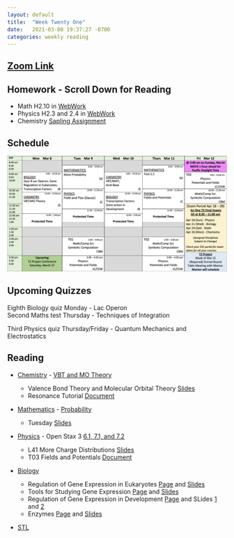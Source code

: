 ```yaml
---
layout: default
title:  "Week Twenty One"
date:   2021-03-08 19:37:27 -0700
categories: weekly reading
---
```

## [Zoom Link](https://ubc.zoom.us/j/69489092134?pwd=ZTRxOFNmRmNVT3NpWVhmV0VDTEpyUT09)

## Homework - Scroll Down for Reading
- Math H2.10 in [WebWork](https://webwork.elearning.ubc.ca/webwork2/2020W1-2_SCIE_010_001/)
- Physics H2.3 and 2.4 in [WebWork](https://webwork.elearning.ubc.ca/webwork2/2020W1-2_SCIE_010_001/)
- Chemistry [Sapling Assignment](https://canvas.ubc.ca/courses/62920/assignments/850781)


## Schedule

![Week Twenty One Schedule](/assets/w21schedule.png)

## Upcoming Quizzes

Eighth Biology quiz Monday - Lac Operon    
Second Maths test Thursday - Techniques of Integration    
<!-- First Maths test Thursday - All Integration Covered so far      -->
Third Physics quiz Thursday/Friday - Quantum Mechanics and Electrostatics    
<!-- Second Chemistry quiz Thursday/Friday - Intermolecular Forces and Quantum    -->

## Reading

- [Chemistry](https://canvas.ubc.ca/courses/62920) - [VBT and MO Theory](https://canvas.ubc.ca/courses/62920/files/13173415?module_item_id=2970686)
    - Valence Bond Theory and Molecular Orbital Theory [Slides](https://canvas.ubc.ca/courses/62920/files/13173314/download?download_frd=1)
    - Resonance Tutorial [Document](https://canvas.ubc.ca/courses/62920/files/13173554/download?download_frd=1)

	
- [Mathematics](https://canvas.ubc.ca/courses/62921) - <!-- 7 on [Active Calculus](https://activecalculus.org/) and --><!-- CLP 1.12 -->[Probability](https://canvas.ubc.ca/courses/62921/files/9455024/download?wrap=1)
    - Tuesday [Slides](https://canvas.ubc.ca/courses/62921/files/13485605?wrap=1)


- [Physics](https://canvas.ubc.ca/courses/62922) - <!--[Waves on WebWork](https://webwork.elearning.ubc.ca/webwork2/2020W1-2_SCIE_010_001/) -->Open Stax 3 [6.1, 7.1, and 7.2](https://openstax.org/books/university-physics-volume-3/pages/5-1-invariance-of-physical-laws)<!-- Vol. 1 Ch. 16, 18, Vol. 3 Ch. 3.1 and 3.2 -->
    - L41 More Charge Distributions [Slides](https://canvas.ubc.ca/courses/62922/files/13473579?wrap=1)
    - T03 Fields and Potentials [Document](https://canvas.ubc.ca/courses/62922/files/13472965?wrap=1)



- [Biology](https://canvas.ubc.ca/courses/62806)
    - Regulation of Gene Expression in Eukaryotes [Page](https://canvas.ubc.ca/courses/62806/pages/regulation-of-gene-expression-in-eukaryotes?module_item_id=1883069) and [Slides](https://canvas.ubc.ca/courses/62806/files/8415075/download?wrap=1)
    - Tools for Studying Gene Expression [Page](https://canvas.ubc.ca/courses/62806/pages/tools-for-studying-gene-expression?module_item_id=1883070) and [Slides](https://canvas.ubc.ca/courses/62806/files/8412138/download?wrap=1)
    - Regulation of Gene Expression in Development [Page](https://canvas.ubc.ca/courses/62806/pages/regulation-of-gene-expression-in-development?module_item_id=1883071) and SLides [1](https://canvas.ubc.ca/courses/62806/files/8415149/download?wrap=1) and [2](https://canvas.ubc.ca/courses/62806/files/8412543/download?wrap=1)
    - Enzymes [Page](https://canvas.ubc.ca/courses/62806/pages/enzymes?module_item_id=1883073) and [Slides](https://canvas.ubc.ca/courses/62806/files/8415170/download?wrap=1)


- [STL](https://canvas.ubc.ca/courses/62807a)